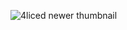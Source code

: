 ![4liced newer thumbnail](https://github.com/user-attachments/assets/0a2f59f5-5afa-4df4-ac80-3cc82d160c61)
